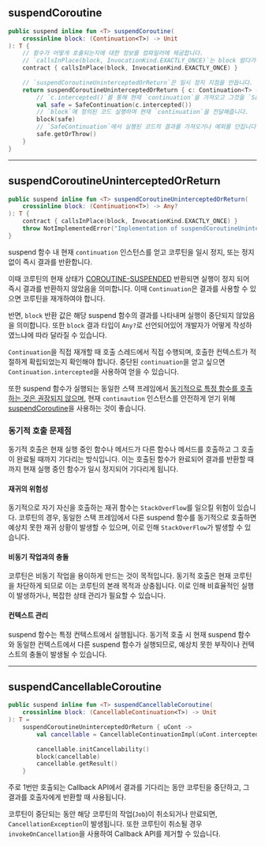 ## suspendCoroutine

```kotlin
public suspend inline fun <T> suspendCoroutine(
    crossinline block: (Continuation<T>) -> Unit
): T {
    // 함수가 어떻게 호출되는지에 대한 정보를 컴파일러에 제공합니다.
    // `callsInPlace(block, InvocationKind.EXACTLY_ONCE)`는 block 람다가 정확히 한 번 호출되어야 함을 나타냅니다.
    contract { callsInPlace(block, InvocationKind.EXACTLY_ONCE) }
    
    // `suspendCoroutineUninterceptedOrReturn`은 일시 정지 지점을 만듭니다.
    return suspendCoroutineUninterceptedOrReturn { c: Continuation<T> ->
        // `c.intercepted()`를 통해 현재 `continuation`을 가져오고 그것을 `SafeContinuation`로 안전하게 래핑합니다.
        val safe = SafeContinuation(c.intercepted())
        // `block`에 정의된 코드 실행하며 현재 `continuation`을 전달해줍니다.
        block(safe)
        // `SafeContinuation`에서 실행된 코드의 결과를 가져오거나 예외를 던집니다.
        safe.getOrThrow()
    }
}
```

---------------------------------------------------------------------------------

## suspendCoroutineUninterceptedOrReturn

```kotlin
public suspend inline fun <T> suspendCoroutineUninterceptedOrReturn(
    crossinline block: (Continuation<T>) -> Any?
): T {
    contract { callsInPlace(block, InvocationKind.EXACTLY_ONCE) }
    throw NotImplementedError("Implementation of suspendCoroutineUninterceptedOrReturn is intrinsic")
}
```

suspend 함수 내 현재 `continuation` 인스턴스를 얻고 코루틴을 일시 정지, 또는 정지 없이 즉시 결과를 반환합니다.

이때 코루틴의 현재 상태가 [COROUTINE-SUSPENDED](#CoroutineSingletons) 반환되면 실행이 정지 되어 즉시 결과를 반환하지 않았음을 의미합니다.
이때 `Continuation`은 결과를 사용할 수 있으면 코루틴을 재개하여야 합니다.

반면, `block` 반환 값은 해당 suspend 함수의 결과를 나타내며 실행이 중단되지 않았음을 의미합니다.
또한 `block` 결과 타입이 `Any?`로 선언되어있어 개발자가 어떻게 작성하였느냐에 따라 달라질 수 있습니다.

`Continuation`을 직접 재개할 때 호출 스레드에서 직접 수행되며, 호출한 컨텍스트가 적절하게 확립되었는지 확인해야 합니다.
중단된 `continuation`을 얻고 싶으면 `Continuation.intercepted`을 사용하여 얻을 수 있습니다.

또한 suspend 함수가 실행되는 동일한 스택 프레임에서 [동기적으로 특정 함수를 호출하는 것은 권장되지 않으며](#동기적-호출-문제점),
현재 `continaution` 인스턴스를 안전하게 얻기 위해 [suspendCoroutine](#suspendcoroutine)을 사용하는 것이 좋습니다.

### 동기적 호출 문제점

동기적 호출은 현재 실행 중인 함수나 메서드가 다른 함수나 메서드를 호출하고 그 호출이 완료될 때까지 기다리는 방식입니다.
이는 호출된 함수가 완료되어 결과를 반환할 때까지 현재 실행 중인 함수가 일시 정지되어 기다리게 됩니다.

#### 재귀의 위험성

동기적으로 자기 자신을 호출하는 재귀 함수는 `StackOverFlow`를 일으킬 위험이 있습니다.
코루틴의 경우, 동일한 스택 프레임에서 다른 suspend 함수를 동기적으로 호출하면 예상치 못한 재귀 상황이 발생할 수 있으며, 이로 인해 `StackOverFlow`가 발생할 수 있습니다.

#### 비동기 작업과의 충돌

코루틴은 비동기 작업을 용이하게 만드는 것이 목적입니다.
동기적 호출은 현재 코루틴을 차단하게 되므로 이는 코루틴의 본래 목적과 상충됩니다.
이로 인해 비효율적인 실행이 발생하거나, 복잡한 상태 관리가 필요할 수 있습니다.

#### 컨텍스트 관리

suspend 함수는 특정 컨텍스트에서 실행됩니다.
동기적 호출 시 현재 suspend 함수와 동일한 컨텍스트에서 다른 suspend 함수가 실행되므로, 예상치 못한 부작이나 컨텍스트의 충돌이 발생될 수 있습니다.

---

## suspendCancellableCoroutine

```kotlin
public suspend inline fun <T> suspendCancellableCoroutine(
    crossinline block: (CancellableContinuation<T>) -> Unit
): T =
    suspendCoroutineUninterceptedOrReturn { uCont ->
        val cancellable = CancellableContinuationImpl(uCont.intercepted(), resumeMode = MODE_CANCELLABLE)
        
        cancellable.initCancellability()
        block(cancellable)
        cancellable.getResult()
    }
```

주로 1번만 호출되는 Callback API에서 결과를 기다리는 동안 코루틴을 중단하고, 그 결과를 호출자에게 반환할 때 사용됩니다.

코루틴이 중단되는 동안 해당 코루틴의 작업(`Job`)이 취소되거나 만료되면, `CancellationException`이 발생됩니다.
또한 코루틴이 취소될 경우 `invokeOnCancellation`을 사용하여 Callback API를 제거할 수 있습니다.

